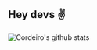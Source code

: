 ## Hey devs ✌️

![Cordeiro's github stats](https://github-readme-stats.vercel.app/api?username=rodcordeiro&show_icons=true&theme=dark)
